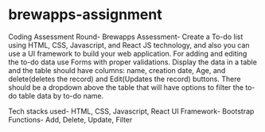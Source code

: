 # brewapps-assignment
Coding Assessment Round- Brewapps
Assessment- Create a To-do list using HTML, CSS, Javascript, and React JS technology, and also you can use a UI framework to build your web application. For adding and editing the to-do data use Forms with proper validations. Display the data in a table and the table should have columns: name, creation date, Age, and delete(deletes the record) and Edit(Updates the record) buttons. There should be a dropdown above the table that will have options to filter the to-do table data by to-do name.

Tech stacks used- HTML, CSS, Javascript, React
UI Framework- Bootstrap
Functions- Add, Delete, Update, Filter


